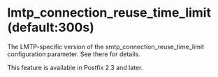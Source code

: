 # lmtp_connection_reuse_time_limit (default:300s) 

 The LMTP-specific version of the smtp_connection_reuse_time_limit
configuration parameter.  See there for details. 

 This feature is available in Postfix 2.3 and later. 


